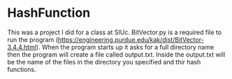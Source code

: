 # HashFunction
This was a project I did for a class at SIUc.  BitVector.py is a required file to run the program (https://engineering.purdue.edu/kak/dist/BitVector-3.4.4.html).
When the program starts up it asks for a full directory name then the program will create a file called output.txt.
Inside the output.txt will be the name of the files in the directory you specified and thir hash functions.
